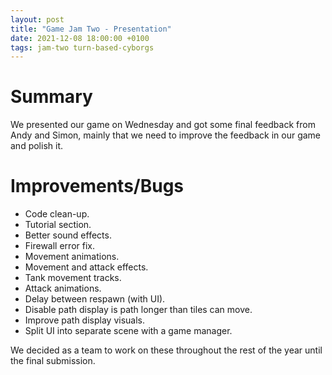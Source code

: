 ```yaml
---
layout: post
title: "Game Jam Two - Presentation"
date: 2021-12-08 18:00:00 +0100
tags: jam-two turn-based-cyborgs
---
```


# Summary
We presented our game on Wednesday and got some final feedback from Andy and Simon, mainly that we need to improve the feedback in our game and polish it.

# Improvements/Bugs
- Code clean-up.
- Tutorial section.
- Better sound effects.
- Firewall error fix.
- Movement animations.
- Movement and attack effects.
- Tank movement tracks.
- Attack animations.
- Delay between respawn (with UI).
- Disable path display is path longer than tiles can move.
- Improve path display visuals.
- Split UI into separate scene with a game manager.

We decided as a team to work on these throughout the rest of the year until the final submission.